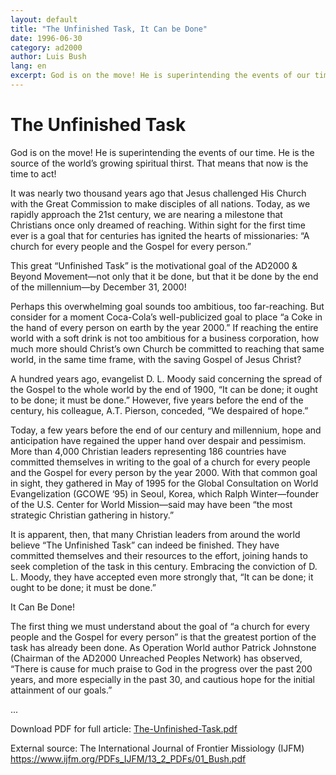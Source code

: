 ```yaml
---
layout: default
title: "The Unfinished Task, It Can be Done"
date: 1996-06-30
category: ad2000
author: Luis Bush
lang: en
excerpt: God is on the move! He is superintending the events of our time. He is the source of the world’s growing spiritual thirst. That means that now is the time to act! It was nearly two thousand years ago that Jesus challenged His Church with the Great Commission to make disciples of all nations. Today, as we rapidly approach the 21st century, we are nearing a milestone that Christians once only dreamed of reaching.
---
```

<h1>The Unfinished Task</h1>
<p>God is on the move! He is superintending the events of our time. He is the source of the world’s growing spiritual thirst. That means that now is the time to act!</p>

<p>It was nearly two thousand years ago that Jesus challenged His Church with the Great Commission to make disciples of all nations. Today, as we rapidly approach the 21st century, we are nearing a milestone that Christians once only dreamed of reaching. Within sight for the first time ever is a goal that for centuries has ignited the hearts of missionaries: “A church for every people and the Gospel for every person.” </p>

<p>This great “Unfinished Task” is the motivational goal of the AD2000 & Beyond Movement—not only that it be done, but that it be done by the end of the millennium—by December 31, 2000!</p>

<p>Perhaps this overwhelming goal sounds too ambitious, too far-reaching. But consider for a moment Coca-Cola’s well-publicized goal to place “a Coke in the hand of every person on earth by the year 2000.” If reaching the entire world with a soft drink is not too ambitious for a business corporation, how much more should Christ’s own Church be committed to reaching that same world, in the same time frame, with the saving Gospel of Jesus Christ?</p>

<p>A hundred years ago, evangelist D. L. Moody said concerning the spread of the Gospel to the whole world by the end of 1900, “It can be done; it ought to be done; it must be done.” However, five years before the end of the century, his colleague, A.T. Pierson, conceded, “We despaired of hope.”</p>

<p>Today, a few years before the end of our century and millennium, hope and anticipation have regained the upper hand over despair and pessimism. More than 4,000 Christian leaders representing 186 countries have committed themselves in writing to the goal of a church for every people and the Gospel for every person by the year 2000. With that common goal in sight, they gathered in May of 1995 for the Global Consultation on World Evangelization (GCOWE ‘95) in Seoul, Korea, which Ralph Winter—founder of the U.S. Center for World Mission—said may have been “the most strategic Christian gathering in history.”</p>

<p>It is apparent, then, that many Christian leaders from around the world believe “The Unfinished Task” can indeed be finished. They have committed themselves and their resources to the effort, joining hands to seek completion of the task in this century. Embracing the conviction of D. L. Moody, they have accepted even more strongly that, “It can be done; it ought to be done; it must be done.”</p>

<p>It Can Be Done!</p>

<p>The first thing we must understand about the goal of “a church for every people and the Gospel for every person” is that the greatest portion of the task has already been done. As Operation World author Patrick Johnstone (Chairman of the AD2000 Unreached Peoples Network) has observed, “There is cause for much praise to God in the progress over the past 200 years, and more especially in the past 30, and cautious hope for the initial attainment of our goals.”</p>

<p>...</p>

<p>Download PDF for full article: <a href="{{ site.baseurl }}/assets/pdf/1996-06-30/The-Unfinished-Task.pdf">The-Unfinished-Task.pdf</a></p>
<p>External source: The International Journal of Frontier Missiology (IJFM) <a href="https://www.ijfm.org/PDFs_IJFM/13_2_PDFs/01_Bush.pdf">https://www.ijfm.org/PDFs_IJFM/13_2_PDFs/01_Bush.pdf</a></p>

